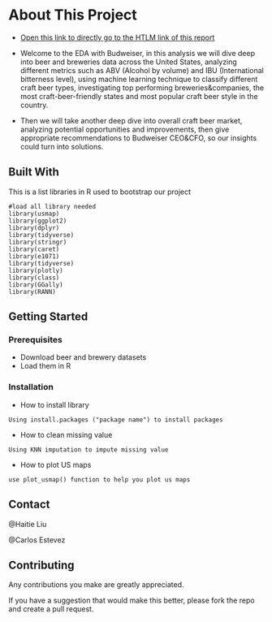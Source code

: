 
# About This Project

- [Open this link to directly go to the HTLM link of this report](https://rpubs.com/haitieliu1993/Budweiser-EDA)

- Welcome to the EDA with Budweiser, in this analysis we will dive deep into beer and breweries data across the United States, analyzing different metrics such as ABV (Alcohol by volume) and IBU (International bitterness level), using machine learning technique to classify different craft beer types, investigating top performing breweries&companies, the most craft-beer-friendly states and most popular craft beer style in the country.

- Then we will take another deep dive into overall craft beer market, analyzing potential opportunities and improvements, then give appropriate recommendations to Budweiser CEO&CFO, so our insights could turn into solutions.


## Built With

This is a list libraries in R used to bootstrap our project
```{R}
#load all library needed
library(usmap)
library(ggplot2)
library(dplyr)
library(tidyverse)
library(stringr)
library(caret)
library(e1071)
library(tidyverse)
library(plotly)
library(class)
library(GGally)
library(RANN)
```

## Getting Started

### Prerequisites
- Download beer and brewery datasets 
- Load them in R

### Installation

- How to install library
```{r}
Using install.packages ("package name") to install packages
```
- How to clean missing value 
```{r}
Using KNN imputation to impute missing value
```

- How to plot US maps 
```{r}
use plot_usmap() function to help you plot us maps
```


## Contact

@Haitie Liu

    
@Carlos Estevez


## Contributing

Any contributions you make are greatly appreciated.

If you have a suggestion that would make this better, please fork the repo and create a pull request.

